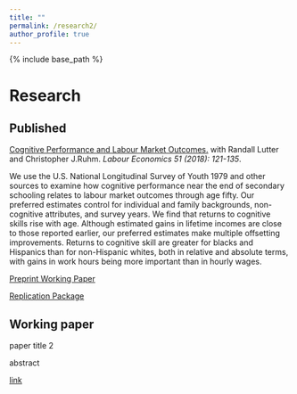 ```yaml
---
title: ""
permalink: /research2/
author_profile: true
---
```


{% include base_path %}

Research
=====
## Published


[Cognitive Performance and Labour Market Outcomes.](https://www.sciencedirect.com/science/article/pii/S0927537117303329)
with Randall Lutter and Christopher J.Ruhm. *Labour Economics 51 (2018): 121-135*.

We use the U.S. National Longitudinal Survey of Youth 1979 and other sources to examine how cognitive performance near the end of secondary schooling relates to labour market outcomes through age fifty. Our preferred estimates control for individual and family backgrounds, non-cognitive attributes, and survey years. We find that returns to cognitive skills rise with age. Although estimated gains in lifetime incomes are close to those reported earlier, our preferred estimates make multiple offsetting improvements. Returns to cognitive skill are greater for blacks and Hispanics than for non-Hispanic whites, both in relative and absolute terms, with gains in work hours being more important than in hourly wages.

[Preprint Working Paper](https://www.dropbox.com/s/0599h9ykeoduivt/Cognitive%20Performance%20%26%20Labor%20Mkt%20Outcomes%20IZA_fin.pdf?dl=0)

[Replication Package](https://www.dropbox.com/sh/0ogv3gtqxsj7udu/AABbIa5maaxgl8Nt6bNGSjvBa?dl=0)


## Working paper
paper title 2

abstract

[link](google.com)
